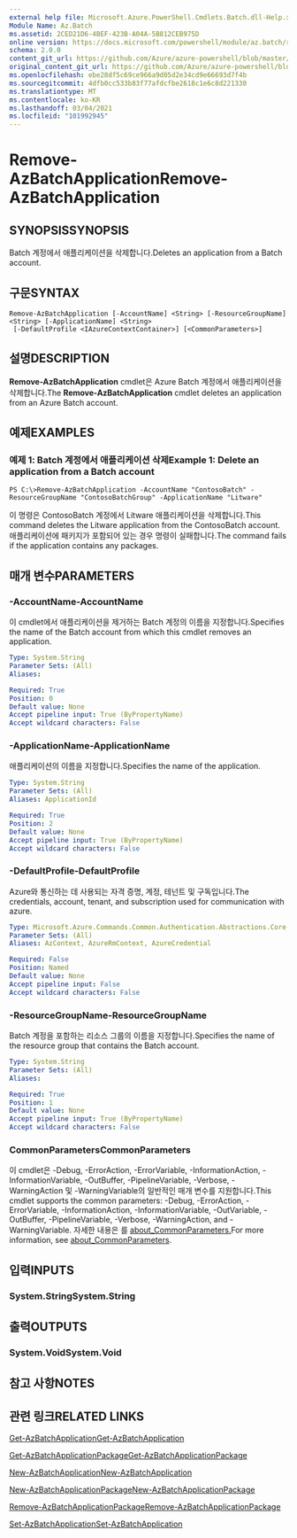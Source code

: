 ```yaml
---
external help file: Microsoft.Azure.PowerShell.Cmdlets.Batch.dll-Help.xml
Module Name: Az.Batch
ms.assetid: 2CED21D6-4BEF-423B-A04A-5B812CEB975D
online version: https://docs.microsoft.com/powershell/module/az.batch/remove-azbatchapplication
schema: 2.0.0
content_git_url: https://github.com/Azure/azure-powershell/blob/master/src/Batch/Batch/help/Remove-AzBatchApplication.md
original_content_git_url: https://github.com/Azure/azure-powershell/blob/master/src/Batch/Batch/help/Remove-AzBatchApplication.md
ms.openlocfilehash: ebe28df5c69ce966a9d05d2e34cd9e66693d7f4b
ms.sourcegitcommit: 4dfb0cc533b83f77afdcfbe2618c1e6c8d221330
ms.translationtype: MT
ms.contentlocale: ko-KR
ms.lasthandoff: 03/04/2021
ms.locfileid: "101992945"
---
```

# <span data-ttu-id="68883-101">Remove-AzBatchApplication</span><span class="sxs-lookup"><span data-stu-id="68883-101">Remove-AzBatchApplication</span></span>

## <span data-ttu-id="68883-102">SYNOPSIS</span><span class="sxs-lookup"><span data-stu-id="68883-102">SYNOPSIS</span></span>
<span data-ttu-id="68883-103">Batch 계정에서 애플리케이션을 삭제합니다.</span><span class="sxs-lookup"><span data-stu-id="68883-103">Deletes an application from a Batch account.</span></span>

## <span data-ttu-id="68883-104">구문</span><span class="sxs-lookup"><span data-stu-id="68883-104">SYNTAX</span></span>

```
Remove-AzBatchApplication [-AccountName] <String> [-ResourceGroupName] <String> [-ApplicationName] <String>
 [-DefaultProfile <IAzureContextContainer>] [<CommonParameters>]
```

## <span data-ttu-id="68883-105">설명</span><span class="sxs-lookup"><span data-stu-id="68883-105">DESCRIPTION</span></span>
<span data-ttu-id="68883-106">**Remove-AzBatchApplication** cmdlet은 Azure Batch 계정에서 애플리케이션을 삭제합니다.</span><span class="sxs-lookup"><span data-stu-id="68883-106">The **Remove-AzBatchApplication** cmdlet deletes an application from an Azure Batch account.</span></span>

## <span data-ttu-id="68883-107">예제</span><span class="sxs-lookup"><span data-stu-id="68883-107">EXAMPLES</span></span>

### <span data-ttu-id="68883-108">예제 1: Batch 계정에서 애플리케이션 삭제</span><span class="sxs-lookup"><span data-stu-id="68883-108">Example 1: Delete an application from a Batch account</span></span>
```
PS C:\>Remove-AzBatchApplication -AccountName "ContosoBatch" -ResourceGroupName "ContosoBatchGroup" -ApplicationName "Litware"
```

<span data-ttu-id="68883-109">이 명령은 ContosoBatch 계정에서 Litware 애플리케이션을 삭제합니다.</span><span class="sxs-lookup"><span data-stu-id="68883-109">This command deletes the Litware application from the ContosoBatch account.</span></span>
<span data-ttu-id="68883-110">애플리케이션에 패키지가 포함되어 있는 경우 명령이 실패합니다.</span><span class="sxs-lookup"><span data-stu-id="68883-110">The command fails if the application contains any packages.</span></span>

## <span data-ttu-id="68883-111">매개 변수</span><span class="sxs-lookup"><span data-stu-id="68883-111">PARAMETERS</span></span>

### <span data-ttu-id="68883-112">-AccountName</span><span class="sxs-lookup"><span data-stu-id="68883-112">-AccountName</span></span>
<span data-ttu-id="68883-113">이 cmdlet에서 애플리케이션을 제거하는 Batch 계정의 이름을 지정합니다.</span><span class="sxs-lookup"><span data-stu-id="68883-113">Specifies the name of the Batch account from which this cmdlet removes an application.</span></span>

```yaml
Type: System.String
Parameter Sets: (All)
Aliases:

Required: True
Position: 0
Default value: None
Accept pipeline input: True (ByPropertyName)
Accept wildcard characters: False
```

### <span data-ttu-id="68883-114">-ApplicationName</span><span class="sxs-lookup"><span data-stu-id="68883-114">-ApplicationName</span></span>
<span data-ttu-id="68883-115">애플리케이션의 이름을 지정합니다.</span><span class="sxs-lookup"><span data-stu-id="68883-115">Specifies the name of the application.</span></span>

```yaml
Type: System.String
Parameter Sets: (All)
Aliases: ApplicationId

Required: True
Position: 2
Default value: None
Accept pipeline input: True (ByPropertyName)
Accept wildcard characters: False
```

### <span data-ttu-id="68883-116">-DefaultProfile</span><span class="sxs-lookup"><span data-stu-id="68883-116">-DefaultProfile</span></span>
<span data-ttu-id="68883-117">Azure와 통신하는 데 사용되는 자격 증명, 계정, 테넌트 및 구독입니다.</span><span class="sxs-lookup"><span data-stu-id="68883-117">The credentials, account, tenant, and subscription used for communication with azure.</span></span>

```yaml
Type: Microsoft.Azure.Commands.Common.Authentication.Abstractions.Core.IAzureContextContainer
Parameter Sets: (All)
Aliases: AzContext, AzureRmContext, AzureCredential

Required: False
Position: Named
Default value: None
Accept pipeline input: False
Accept wildcard characters: False
```

### <span data-ttu-id="68883-118">-ResourceGroupName</span><span class="sxs-lookup"><span data-stu-id="68883-118">-ResourceGroupName</span></span>
<span data-ttu-id="68883-119">Batch 계정을 포함하는 리소스 그룹의 이름을 지정합니다.</span><span class="sxs-lookup"><span data-stu-id="68883-119">Specifies the name of the resource group that contains the Batch account.</span></span>

```yaml
Type: System.String
Parameter Sets: (All)
Aliases:

Required: True
Position: 1
Default value: None
Accept pipeline input: True (ByPropertyName)
Accept wildcard characters: False
```

### <span data-ttu-id="68883-120">CommonParameters</span><span class="sxs-lookup"><span data-stu-id="68883-120">CommonParameters</span></span>
<span data-ttu-id="68883-121">이 cmdlet은 -Debug, -ErrorAction, -ErrorVariable, -InformationAction, -InformationVariable, -OutBuffer, -PipelineVariable, -Verbose, -WarningAction 및 -WarningVariable의 일반적인 매개 변수를 지원합니다.</span><span class="sxs-lookup"><span data-stu-id="68883-121">This cmdlet supports the common parameters: -Debug, -ErrorAction, -ErrorVariable, -InformationAction, -InformationVariable, -OutVariable, -OutBuffer, -PipelineVariable, -Verbose, -WarningAction, and -WarningVariable.</span></span> <span data-ttu-id="68883-122">자세한 내용은 를 [about_CommonParameters.](http://go.microsoft.com/fwlink/?LinkID=113216)</span><span class="sxs-lookup"><span data-stu-id="68883-122">For more information, see [about_CommonParameters](http://go.microsoft.com/fwlink/?LinkID=113216).</span></span>

## <span data-ttu-id="68883-123">입력</span><span class="sxs-lookup"><span data-stu-id="68883-123">INPUTS</span></span>

### <span data-ttu-id="68883-124">System.String</span><span class="sxs-lookup"><span data-stu-id="68883-124">System.String</span></span>

## <span data-ttu-id="68883-125">출력</span><span class="sxs-lookup"><span data-stu-id="68883-125">OUTPUTS</span></span>

### <span data-ttu-id="68883-126">System.Void</span><span class="sxs-lookup"><span data-stu-id="68883-126">System.Void</span></span>

## <span data-ttu-id="68883-127">참고 사항</span><span class="sxs-lookup"><span data-stu-id="68883-127">NOTES</span></span>

## <span data-ttu-id="68883-128">관련 링크</span><span class="sxs-lookup"><span data-stu-id="68883-128">RELATED LINKS</span></span>

[<span data-ttu-id="68883-129">Get-AzBatchApplication</span><span class="sxs-lookup"><span data-stu-id="68883-129">Get-AzBatchApplication</span></span>](./Get-AzBatchApplication.md)

[<span data-ttu-id="68883-130">Get-AzBatchApplicationPackage</span><span class="sxs-lookup"><span data-stu-id="68883-130">Get-AzBatchApplicationPackage</span></span>](./Get-AzBatchApplicationPackage.md)

[<span data-ttu-id="68883-131">New-AzBatchApplication</span><span class="sxs-lookup"><span data-stu-id="68883-131">New-AzBatchApplication</span></span>](./New-AzBatchApplication.md)

[<span data-ttu-id="68883-132">New-AzBatchApplicationPackage</span><span class="sxs-lookup"><span data-stu-id="68883-132">New-AzBatchApplicationPackage</span></span>](./New-AzBatchApplicationPackage.md)

[<span data-ttu-id="68883-133">Remove-AzBatchApplicationPackage</span><span class="sxs-lookup"><span data-stu-id="68883-133">Remove-AzBatchApplicationPackage</span></span>](./Remove-AzBatchApplicationPackage.md)

[<span data-ttu-id="68883-134">Set-AzBatchApplication</span><span class="sxs-lookup"><span data-stu-id="68883-134">Set-AzBatchApplication</span></span>](./Set-AzBatchApplication.md)


